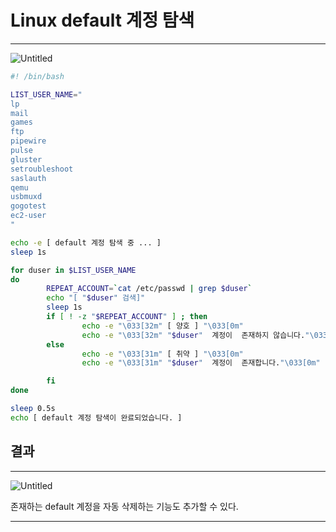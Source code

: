# Linux default 계정 탐색

---

![Untitled](Linux%20default%20%E1%84%80%E1%85%A8%E1%84%8C%E1%85%A5%E1%86%BC%20%E1%84%90%E1%85%A1%E1%86%B7%E1%84%89%E1%85%A2%E1%86%A8%2049e5bd831b94410cae113e921fa7b769/Untitled.png)

```bash
#! /bin/bash

LIST_USER_NAME="
lp
mail
games
ftp
pipewire
pulse
gluster
setroubleshoot
saslauth
qemu
usbmuxd
gogotest
ec2-user
"

echo -e [ default 계정 탐색 중 ... ]
sleep 1s

for duser in $LIST_USER_NAME
do
        REPEAT_ACCOUNT=`cat /etc/passwd | grep $duser`
        echo "[ "$duser" 검색]"
        sleep 1s
        if [ ! -z "$REPEAT_ACCOUNT" ] ; then
                echo -e "\033[32m" [ 양호 ] "\033[0m"
                echo -e "\033[32m" "$duser"  계정이  존재하지 않습니다."\033[0m"
        else
                echo -e "\033[31m" [ 취약 ] "\033[0m"
                echo -e "\033[31m" "$duser"  계정이  존재합니다."\033[0m"

        fi
done

sleep 0.5s
echo [ default 계정 탐색이 완료되었습니다. ]
```

## 결과

---

![Untitled](Linux%20default%20%E1%84%80%E1%85%A8%E1%84%8C%E1%85%A5%E1%86%BC%20%E1%84%90%E1%85%A1%E1%86%B7%E1%84%89%E1%85%A2%E1%86%A8%2049e5bd831b94410cae113e921fa7b769/Untitled%201.png)

존재하는 default 계정을 자동 삭제하는 기능도 추가할 수 있다.

---